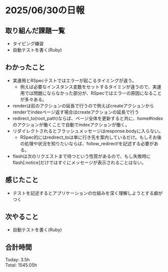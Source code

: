 # 2025/06/30の日報
## 取り組んだ課題一覧
* タイピング練習
* 自動テストを書く(Ruby)
## わかったこと 
* 実運用とRSpecテストではエラーが起こるタイミングが違う。
  * 例えば必要なインスタンス変数をセットするタイミンが違うので、実運用では問題にならなかった部分が、RSpecではエラーの原因になることが多々ある。
* renderは前のアクションの延長で行うので例えばcreateアクションからrenderでindexページ返す場合はcreateアクションの延長で行う
* redirect_to(root_path)ならば、ページ全体を更新すると共に、home#indexのアクションが働くことで自動でindexアクションが働く。
* リダイレクトされるとフラッシュメッセージはresponse.bodyに入らない。
  * RSpec的にはredirect_toは単に行き先を案内しているだけ。もしそお後の処理や状況を知りたいならば、follow_redirect!を記述する必要がある。
* flashは次のリクエストまで待つという性質があるので、もし失敗時にflash[:notice]だけではすぐにメッセージが表示されることはない。

## 感じたこと
* テストを記述するとアプリケーションの仕組みを深く理解しようとする癖がつく
## 次やること
* 自動テストを書く(Ruby)
##  合計時間 
Today: 3.5h<br>
Total: 1545.05h
